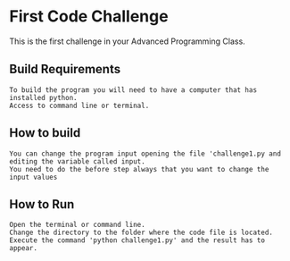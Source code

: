 First Code Challenge
====================

This is the first challenge in your Advanced Programming Class.


Build Requirements
------------------
```
To build the program you will need to have a computer that has installed python.
Access to command line or terminal.

```


How to build
------------
```
You can change the program input opening the file 'challenge1.py and editing the variable called input.
You need to do the before step always that you want to change the input values
```


How to Run
----------
```
Open the terminal or command line.
Change the directory to the folder where the code file is located.
Execute the command 'python challenge1.py' and the result has to appear.
```